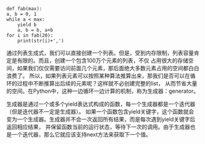     def fab(max):
    a, b = 0, 1
    while a < max:
        yield b
        a, b = b, a+b
    for i in fab(20):
        print(str(i)+',')

通过列表生成式，我们可以直接创建一个列表。但是，受到内存限制，列表容量肯定是有限的。而且，创建一个包含100万个元素的列表，不仅
占用很大的存储空间，如果我们仅仅需要访问前面几个元素，那后面绝大多数元素占用的空间都白白浪费了。
所以，如果列表元素可以按照某种算法推算出来，那我们是否可以在循环的过程中不断推算出后续的元素呢？这样就不必创建完整的list，
从而节省大量的空间。在Python中，这种一边循环一边计算的机制，称为生成器：generator。

生成器是通过一个或多个yield表达式构成的函数，每一个生成器都是一个迭代器（但是迭代器不一定是生成器）。
如果一个函数包含yield关键字，这个函数就会变为一个生成器。生成器并不会一次返回所有结果，而是每次遇到yield关键字后返回相应结果，
并保留函数当前的运行状态，等待下一次的调用。由于生成器也是一个迭代器，那么它就应该支持next方法来获取下一个值。
